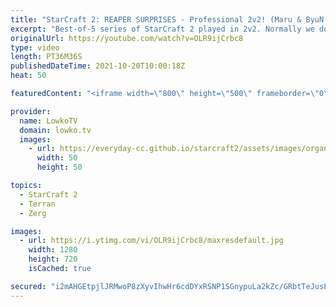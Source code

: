 ```yaml
---
title: "StarCraft 2: REAPER SURPRISES - Professional 2v2! (Maru & ByuN vs Solar & Ryung)"
excerpt: "Best-of-5 series of StarCraft 2 played in 2v2. Normally we don't see many pro games played in 2v2, but these games from the OlimoLeague are a lot of fun.  OlimoLeague on Patreon: https://www.patreon.com/olimoley  Support my work on Patreon: http://www.patreon.com/lowkotv Become a YouTube member: https://lowko.tv/join"
originalUrl: https://youtube.com/watch?v=OLR9ijCrbc8
type: video
length: PT36M36S
publishedDateTime: 2021-10-20T10:00:18Z
heat: 50

featuredContent: "<iframe width=\"800\" height=\"500\" frameborder=\"0\" src=\"https://www.youtube.com/embed/OLR9ijCrbc8\" allow=\"accelerometer; autoplay; encrypted-media; gyroscope; picture-in-picture\" allowfullscreen></iframe>"

provider:
  name: LowkoTV
  domain: lowko.tv
  images:
    - url: https://everyday-cc.github.io/starcraft2/assets/images/organizations/lowko.tv-50x50.jpg
      width: 50
      height: 50

topics:
  - StarCraft 2
  - Terran
  - Zerg

images:
  - url: https://i.ytimg.com/vi/OLR9ijCrbc8/maxresdefault.jpg
    width: 1280
    height: 720
    isCached: true

secured: "i2mAHGEtpjlJRMwoP8zXyvIhwHr6cdDYxRSNP1SGnypuLa2kZc/GRbtTeJusLFqp8m/KQz3STMsaff6TVMO0QpY4jSOgYNZD/5KsxxU3cVlMLRUpRNEwmqqkTtrWN2I6oFgbc6wIDvZX853G4nqBkQISUJN1yjgWIyz3xqT8JzD/mutqt2WOo+Y4cTvNDz3WxxEgV9Ncv+T/o7ghXqodl7h6CIm3c7DXKQ8+39RdlFiTxFLxfqMqy/Cje5QmqOwURxuYVJ+ByPeoq3Sq8mz++2mX/Qr1l9vXMyfqpr4HGbikVT+PfvejgtQ3xXHNX7UI8zHgepWHBlumFyS2SRSSsxqeJH0kTdnV9+Gzp2wupCU9FBITGHuknZF2iD5Dw4F15Pb6lPQjtNZjWNDUJHRMRZNB6xBtSEe/Dp3ltYeHcj8hsPfBVPcPWjACERmwidwY;ltok89ayldAO0aeHxt7b1w=="
---
```


